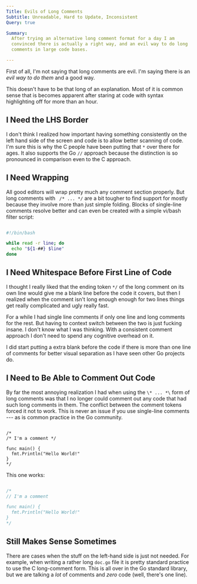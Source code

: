 ```yaml
---
Title: Evils of Long Comments
Subtitle: Unreadable, Hard to Update, Inconsistent
Query: true

Summary:
  After trying an alternative long comment format for a day I am
  convinced there is actually a right way, and an evil way to do long
  comments in large code bases.

---
```


First of all, I'm not saying that long comments are evil. I'm saying
there is an *evil way to do them* and a good way. 

This doesn't have to be that long of an explanation. Most of it is
common sense that is becomes apparent after staring at code with syntax
highlighting off for more than an hour.

## I Need the LHS Border

I don't think I realized how important having something consistently on
the left hand side of the screen and code is to allow better scanning of
code. I'm sure this is why the C people have been putting that `*` over
there for ages. It also supports the Go `//` approach because the
distinction is so pronounced in comparison even to the C approach.

## I Need Wrapping

All good editors will wrap pretty much any comment section properly. But
long comments with ` /* ... */` are a bit tougher to find support for
mostly because they involve more than just simple folding. Blocks of
single-line comments resolve better and can even be created with a
simple vi/bash filter script:

```bash

#!/bin/bash

while read -r line; do 
  echo "${1-##} $line"
done

```

## I Need Whitespace Before First Line of Code

I thought I really liked that the ending token `*/` of the long comment
on its own line would give me a blank line before the code it covers,
but then I realized when the comment isn't long enough enough for two
lines things get really complicated and ugly really fast.

For a while I had single line comments if only one line and long
comments for the rest. But having to context switch between the two is
just fucking insane. I don't know what I was thinking. With a consistent
comment approach I don't need to spend any cognitive overhead on it.

I did start putting a extra blank before the code if there is more than
one line of comments for better visual separation as I have seen other
Go projects do.

## I Need to Be Able to Comment Out Code  

By far the most annoying realization I had when using the ` \* ... *\ `
form of long comments was that I no longer could comment out any code
that had such long comments in them. The conflict between the comment
tokens forced it not to work. This is never an issue if you use
single-line comments --- as is common practice in the Go community.

```go{.wrong}

/*
/* I'm a comment */

func main() {
  fmt.Println("Hello World!"
}
*/

```

This one works:

```go

/*
// I'm a comment

func main() {
  fmt.Println("Hello World!"
}
*/

```

## Still Makes Sense Sometimes

There are cases when the stuff on the left-hand side is just not needed.
For example, when writing a rather long `doc.go` file it is pretty
standard practice to use the C long-comment form. This is all over in
the Go standard library, but we are talking a *lot* of comments and
*zero* code (well, there's one line).
